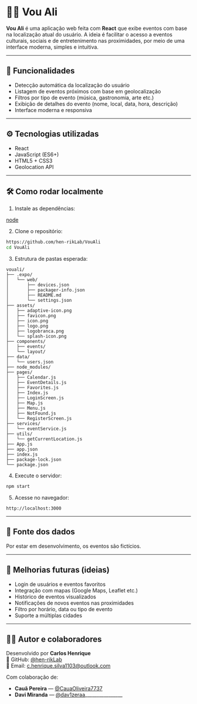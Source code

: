 # 📍📍 Vou Ali

**Vou Ali** é uma aplicação web feita com **React** que exibe eventos com base na localização atual do usuário. A ideia é facilitar o acesso a eventos culturais, sociais e de entretenimento nas proximidades, por meio de uma interface moderna, simples e intuitiva.
________________

## 🚀 Funcionalidades

* Detecção automática da localização do usuário  
* Listagem de eventos próximos com base em geolocalização  
* Filtros por tipo de evento (música, gastronomia, arte etc.)  
* Exibição de detalhes do evento (nome, local, data, hora, descrição)  
* Interface moderna e responsiva  
________________

## ⚙️ Tecnologias utilizadas

* React  
* JavaScript (ES6+)  
* HTML5 + CSS3  
* Geolocation API  
________________

## 🛠️ Como rodar localmente


1. Instale as dependências:

[node](https://nodejs.org/pt/download/current/) 


2. Clone o repositório:

```bash
https://github.com/hen-rikLab/VouAli
cd VouAli
```

3. Estrutura de pastas esperada:

```
vouali/
├── .expo/
│   └── web/
│       ├── devices.json
│       ├── packager-info.json
│       ├── README.md
│       └── settings.json
├── assets/
│   ├── adaptive-icon.png
│   ├── favicon.png
│   ├── icon.png
│   ├── logo.png
│   ├── logobranca.png
│   └── splash-icon.png
├── components/
│   ├── events/
│   └── layout/
├── data/
│   └── users.json
├── node_modules/
├── pages/
│   ├── Calendar.js
│   ├── EventDetails.js
│   ├── Favorites.js
│   ├── Index.js
│   ├── LoginScreen.js
│   ├── Map.js
│   ├── Menu.js
│   ├── NotFound.js
│   └── RegisterScreen.js
├── services/
│   └── eventService.js
├── utils/
│   └── getCurrentLocation.js
├── App.js
├── app.json
├── index.js
├── package-lock.json
└── package.json
```

4. Execute o servidor:

```bash
npm start
```

5. Acesse no navegador:

```
http://localhost:3000
```
________________

## 📁 Fonte dos dados

Por estar em desenvolvimento, os eventos são fictícios.  
________________

## 📌 Melhorias futuras (ideias)

* Login de usuários e eventos favoritos  
* Integração com mapas (Google Maps, Leaflet etc.)  
* Histórico de eventos visualizados  
* Notificações de novos eventos nas proximidades  
* Filtro por horário, data ou tipo de evento  
* Suporte a múltiplas cidades  
________________

## 🧑‍💻 Autor e colaboradores
Desenvolvido por **Carlos Henrique**  
💼 GitHub: [@hen-rikLab](https://github.com/hen-rikLab)  
📧 Email: c.henrique.silva1103@outlook.com

Com colaboração de:

- **Cauã Pereira** — [@CauaOliveira7737](https://github.com/CauaOliveira7737)  
- **Davi Miranda** — [@dav1zeraa](https://github.com/dav1zeraa)________________


